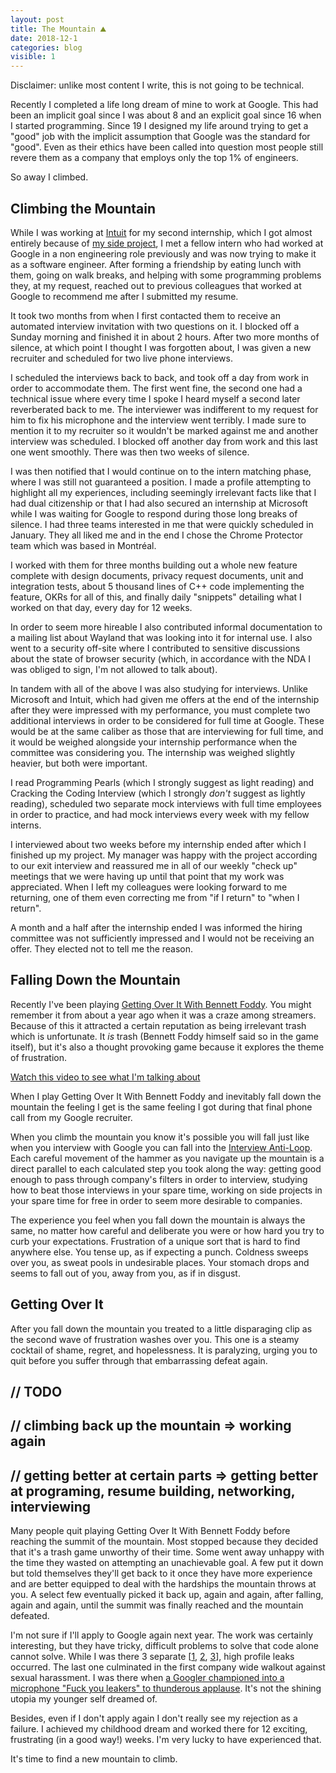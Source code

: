 ```yaml
---
layout: post
title: The Mountain ⛰️
date: 2018-12-1
categories: blog
visible: 1
---
```


Disclaimer: unlike most content I write, this is not going to be technical.

Recently I completed a life long dream of mine to work at Google. This had been an implicit goal since I was about 8 and an explicit goal since 16 when I started programming. Since 19 I designed my life around trying to get a "good" job with the implicit assumption that Google was the standard for "good". Even as their ethics have been called into question most people still revere them as a company that employs only the top 1% of engineers. 

So away I climbed.

## Climbing the Mountain

While I was working at [Intuit](https://www.intuit.com/) for my second internship, which I got almost entirely because of [my side project](https://github.com/way-cooler/way-cooler), I met a fellow intern who had worked at Google in a non engineering role previously and was now trying to make it as a software engineer. After forming a friendship by eating lunch with them, going on walk breaks, and helping with some programming problems they, at my request, reached out to previous colleagues that worked at Google to recommend me after I submitted my resume.

It took two months from when I first contacted them to receive an automated interview invitation with two questions on it. I blocked off a Sunday morning and finished it in about 2 hours. After two more months of silence, at which point I thought I was forgotten about, I was given a new recruiter and scheduled for two live phone interviews.

I scheduled the interviews back to back, and took off a day from work in order to accommodate them. The first went fine, the second one had a technical issue where every time I spoke I heard myself a second later reverberated back to me. The interviewer was indifferent to my request for him to fix his microphone and the interview went terribly. I made sure to mention it to my recruiter so it wouldn't be marked against me and another interview was scheduled. I blocked off another day from work and this last one went smoothly. There was then two weeks of silence.

I was then notified that I would continue on to the intern matching phase, where I was still not guaranteed a position. I made a profile attempting to highlight all my experiences, including seemingly irrelevant facts like that I had dual citizenship or that I had also secured an internship at Microsoft while I was waiting for Google to respond during those long breaks of silence. I had three teams interested in me that were quickly scheduled in January. They all liked me and in the end I chose the Chrome Protector team which was based in Montréal.

I worked with them for three months building out a whole new feature complete with design documents, privacy request documents, unit and integration tests, about 5 thousand lines of C++ code implementing the feature, OKRs for all of this, and finally daily "snippets" detailing what I worked on that day, every day for 12 weeks.

In order to seem more hireable I also contributed informal documentation to a mailing list about Wayland that was looking into it for internal use. I also went to a security off-site where I contributed to sensitive discussions about the state of browser security (which, in accordance with the NDA I was obliged to sign, I'm not allowed to talk about).

In tandem with all of the above I was also studying for interviews. Unlike Microsoft and Intuit, which had given me offers at the end of the internship after they were impressed with my performance, you must complete two additional interviews in order to be considered for full time at Google. These would be at the same caliber as those that are interviewing for full time, and it would be weighed alongside your internship performance when the committee was considering you. The internship was weighed slightly heavier, but both were important.

I read Programming Pearls (which I strongly suggest as light reading) and Cracking the Coding Interview (which I strongly _don't_ suggest as lightly reading), scheduled two separate mock interviews with full time employees in order to practice, and had mock interviews every week with my fellow interns.

I interviewed about two weeks before my internship ended after which I finished up my project. My manager was happy with the project according to our exit interview and reassured me in all of our weekly "check up" meetings that we were having up until that point that my work was appreciated. When I left my colleagues were looking forward to me returning, one of them even correcting me from "if I return" to "when I return".

A month and a half after the internship ended I was informed the hiring committee was not sufficiently impressed and I would not be receiving an offer. They elected not to tell me the reason.

## Falling Down the Mountain
Recently I've been playing [Getting Over It With Bennett Foddy](http://www.foddy.net/2017/09/getting-over-it/). You might remember it from about a year ago when it was a craze among streamers. Because of this it attracted a certain reputation as being irrelevant trash which is unfortunate. It _is_ trash (Bennett Foddy himself said so in the game itself), but it's also a thought provoking game because it explores the theme of frustration.

[Watch this video to see what I'm talking about](https://www.youtube.com/watch?v=DCcA4FyWeXI&t=3s)

When I play Getting Over It With Bennett Foddy and inevitably fall down the mountain the feeling I get is the same feeling I got during that final phone call from my Google recruiter.

When you climb the mountain you know it's possible you will fall just like when you interview with Google you can fall into the [Interview Anti-Loop](http://steve-yegge.blogspot.com/2008/03/get-that-job-at-google.html). Each careful movement of the hammer as you navigate up the mountain is a direct parallel to each calculated step you took along the way: getting good enough to pass through company's filters in order to interview, studying how to beat those interviews in your spare time, working on side projects in your spare time for free in order to seem more desirable to companies.

The experience you feel when you fall down the mountain is always the same, no matter how careful and deliberate you were or how hard you try to curb your expectations. Frustration of a unique sort that is hard to find anywhere else. You tense up, as if expecting a punch. Coldness sweeps over you, as sweat pools in undesirable places. Your stomach drops and seems to fall out of you, away from you, as if in disgust.

## Getting Over It
After you fall down the mountain you treated to a little disparaging clip as the second wave of frustration washes over you. This one is a steamy cocktail of shame, regret, and hopelessness. It is paralyzing, urging you to quit before you suffer through that embarrassing defeat again.

## // TODO
## // climbing back up the mountain => working again
## // getting better at certain parts => getting better at programing, resume building, networking, interviewing

Many people quit playing Getting Over It With Bennett Foddy before reaching the summit of the mountain. Most stopped because they decided that it's a trash game unworthy of their time. Some went away unhappy with the time they wasted on attempting an unachievable goal. A few put it down but told themselves they'll get back to it once they have more experience and are better equipped to deal with the hardships the mountain throws at you. A select few eventually picked it back up, again and again, after falling, again and again, until the summit was finally reached and the mountain defeated.

I'm not sure if I'll apply to Google again next year. The work was certainly interesting, but they have tricky, difficult problems to solve that code alone cannot solve. While I was there 3 separate [[1](https://twitter.com/kateconger/status/1030243849267015681?lang=en), [2](https://www.breitbart.com/tech/2018/09/12/leaked-video-google-leaderships-dismayed-reaction-to-trump-election/), [3](https://www.nytimes.com/2018/10/25/technology/google-sexual-harassment-andy-rubin.html?action=click&module=Top%20Stories&pgtype=Homepage)], high profile leaks occurred. The last one culminated in the first company wide walkout against sexual harassment. I was there when [a Googler championed into a microphone "Fuck you leakers" to thunderous applause](https://www.businessinsider.com.au/jack-poulson-ex-google-says-management-obsessed-with-stopping-leaks-2018-12). It's not the shining utopia my younger self dreamed of.

Besides, even if I don't apply again I don't really see my rejection as a failure. I achieved my childhood dream and worked there for 12 exciting, frustrating (in a good way!) weeks. I'm very lucky to have experienced that.

It's time to find a new mountain to climb.
